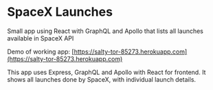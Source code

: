 # SpaceX Launches
Small app using React with GraphQL and Apollo that lists all launches available in SpaceX API

Demo of working app: [https://salty-tor-85273.herokuapp.com](https://salty-tor-85273.herokuapp.com)

This app uses Express, GraphQL and Apollo with React for frontend.
It shows all launches done by SpaceX, with individual launch details.